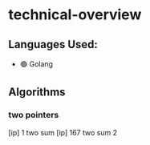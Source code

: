# technical-overview

## Languages Used:

- 🟢 Golang

## Algorithms

### two pointers

[ip] 1 two sum
[ip] 167 two sum 2
